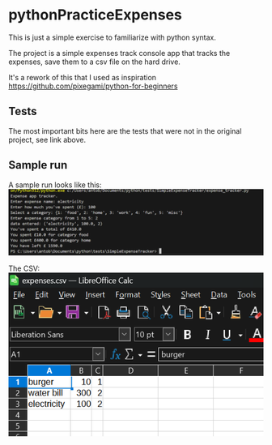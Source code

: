 # pythonPracticeExpenses

This is just a simple exercise to familiarize with python syntax.

The project is a simple expenses track console app that tracks the expenses, save them to a csv file on the hard drive.

It's a rework of this that I used as inspiration https://github.com/pixegami/python-for-beginners

## Tests
The most important bits here are the tests that were not in the original project, see link above.

## Sample run
A sample run looks like this:
![alt text](image.png "sample run")

The CSV:
![alt text](image-1.png)